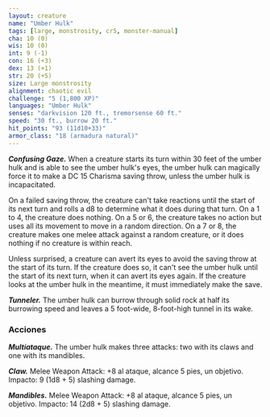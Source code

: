 ```yaml
---
layout: creature
name: "Umber Hulk"
tags: [large, monstrosity, cr5, monster-manual]
cha: 10 (0)
wis: 10 (0)
int: 9 (-1)
con: 16 (+3)
dex: 13 (+1)
str: 20 (+5)
size: Large monstrosity
alignment: chaotic evil
challenge: "5 (1,800 XP)"
languages: "Umber Hulk"
senses: "darkvision 120 ft., tremorsense 60 ft."
speed: "30 ft., burrow 20 ft."
hit_points: "93 (11d10+33)"
armor_class: "18 (armadura natural)"
---
```


***Confusing Gaze.*** When a creature starts its turn within 30 feet of the umber hulk and is able to see the umber hulk's eyes, the umber hulk can magically force it to make a DC 15 Charisma saving throw, unless the umber hulk is incapacitated.

On a failed saving throw, the creature can't take reactions until the start of its next turn and rolls a d8 to determine what it does during that turn. On a 1 to 4, the creature does nothing. On a 5 or 6, the creature takes no action but uses all its movement to move in a random direction. On a 7 or 8, the creature makes one melee attack against a random creature, or it does nothing if no creature is within reach.

Unless surprised, a creature can avert its eyes to avoid the saving throw at the start of its turn. If the creature does so, it can't see the umber hulk until the start of its next turn, when it can avert its eyes again. If the creature looks at the umber hulk in the meantime, it must immediately make the save.

***Tunneler.*** The umber hulk can burrow through solid rock at half its burrowing speed and leaves a 5 foot-wide, 8-foot-high tunnel in its wake.

### Acciones

***Multiataque.*** The umber hulk makes three attacks: two with its claws and one with its mandibles.

***Claw.*** Melee Weapon Attack: +8 al ataque, alcance 5 pies, un objetivo. Impacto: 9 (1d8 + 5) slashing damage.

***Mandibles.*** Melee Weapon Attack: +8 al ataque, alcance 5 pies, un objetivo. Impacto: 14 (2d8 + 5) slashing damage.